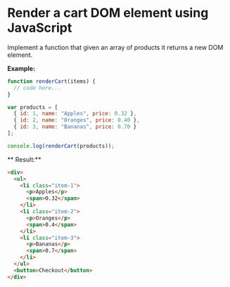 # Render a cart DOM element using JavaScript

Implement a function that given an array of products it returns
a new DOM element.

**Example:**
```javascript
function renderCart(items) {
  // code here...
}

var products = [
  { id: 1, name: "Apples", price: 0.32 },
  { id: 2, name: "Oranges", price: 0.40 },
  { id: 3, name: "Bananas", price: 0.70 }
];

console.log(renderCart(products));
```

** Result:**
```html
<div>
  <ul>
    <li class="item-1">
      <p>Apples</p>
      <span>0.32</span>
    </li>
    <li class="item-2">
      <p>Oranges</p>
      <span>0.4</span>
    </li>
    <li class="item-3">
      <p>Bananas</p>
      <span>0.7</span>
    </li>
  </ul>
  <button>Checkout</button>
</div>
```
